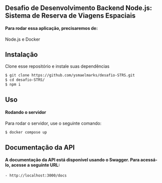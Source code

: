 ## Desafio de Desenvolvimento Backend Node.js: Sistema de Reserva de Viagens Espaciais
#### Para rodar essa aplicação, precisaremos de:
Node.js e Docker

## Instalação

Clone esse repositório e instale suas dependências

```sh
$ git clone https://github.com/ysmaelmarks/desafio-STRS.git
$ cd desafio-STRS/
$ npm i
```

## Uso
#### Rodando o servidor
Para rodar o servidor, use o seguinte comando:
```sh
$ docker compose up
```
## Documentação da API
#### A documentação da API está disponível usando o Swagger. Para acessá-lo, acesse a seguinte URL:
```sh
- http://localhost:3000/docs
```
